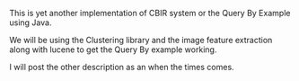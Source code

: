 This is yet another implementation of CBIR system or the Query By Example using Java.

We will be using the Clustering library and the image feature extraction along with lucene to get the Query By example working.

I will post the other description as an when the times comes.